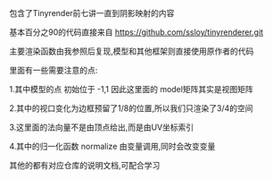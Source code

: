 包含了Tinyrender前七讲一直到阴影映射的内容

基本百分之90的代码直接来自 https://github.com/ssloy/tinyrenderer.git

主要渲染函数由我参照后复现,模型和其他框架则直接使用原作者的代码

里面有一些需要注意的点:

1.其中模型的点 初始位于 -1,1 因此这里面的 model矩阵其实是视图矩阵

2.其中的视口变化为边框预留了1/8的位置,所以我们只渲染了3/4的空间

3.这里面的法向量不是由顶点给出,而是由UV坐标索引

4.其中的归一化函数 normalize 由变量调用,同时会改变变量

其他的都有对应仓库的说明文档,可配合学习
